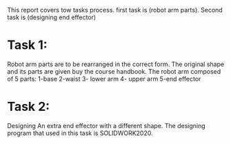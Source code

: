 This report covers tow tasks process. first task is (robot arm parts). Second task is (designing end effector)

# Task 1:

Robot arm parts are to be rearranged in the correct form. The original shape and its parts are given buy the course handbook. The robot arm composed of 5 parts: 
1-base   2-waist   3- lower arm    4- upper arm    5-end effector 

# Task 2:

 Designing An extra end effector with a different shape. The designing program that used in this task is SOLIDWORK2020. 
  

